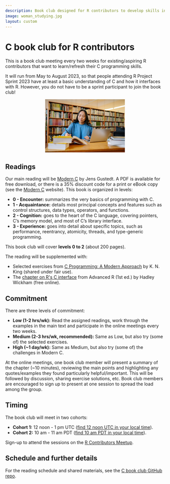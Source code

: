 ```yaml
---
description: Book club designed for R contributors to develop skills in C programming.
image: woman_studying.jpg
layout: custom
---
```


# C book club for R contributors

This is a book club meeting every two weeks for existing/aspiring R contributors that want to learn/refresh their C programming skills.

It will run from May to August 2023, so that people attending R Project Sprint 2023 have at least a basic understanding of C and how it interfaces with R. 
However, you do not have to be a sprint participant to join the book club!

<center>
<img src= "woman_studying.jpg" alt="Woman studying in a library with books and a laptop" width="50%">
</center>

## Readings

Our main reading will be [Modern C](https://gustedt.gitlabpages.inria.fr/modern-c/) by Jens Gustedt. A PDF is available for free download, or there is a 35% discount code for a print or eBook copy (see the [Modern C](https://gustedt.gitlabpages.inria.fr/modern-c/) website). This book is organized in levels: 

 - **0 - Encounter:** summarizes the very basics of programming with C.
 - **1 - Acquaintance:** details most principal concepts and features such as control structures, data types, operators, and functions.
 - **2 - Cognition:** goes to the heart of the C language, covering pointers, C’s memory model, and most of C’s library interface. 
 - **3 - Experience:** goes into detail about specific topics, such as performance, reentrancy, atomicity, threads, and type-generic programming. 
 
This book club will cover **levels 0 to 2** (about 200 pages).
 
The reading will be supplemented with:

 - Selected exercises from [C Programming: A Modern Approach](http://knking.com/books/c2/) by K. N. King (shared under fair use).
 - The [chapter on R's C interface](http://adv-r.had.co.nz/C-interface.html) from Advanced R (1st ed.) by Hadley Wickham (free online).

## Commitment

There are three levels of commitment:

- **Low (1-2 hrs/wk):** Read the assigned readings, work through the examples in the main text and participate in the online meetings every two weeks.
- **Medium (2-3 hrs/wk, recommended):** Same as Low, but also try (some of) the selected exercises.
- **High (~1 day/wk):** Same as Medium, but also try (some of) the challenges in Modern C.

At the online meetings, one book club member will present a summary of the chapter (~10 minutes), reviewing the main points and highlighting any quotes/examples they found particularly helpful/important. This will be followed by discussion, sharing exercise solutions, etc. 
Book club members are encouraged to sign up to present at one session to spread the load among the group.

## Timing

The book club will meet in two cohorts:

-   **Cohort 1:** 12 noon - 1 pm UTC ([find 12 noon UTC in your local time](https://everytimezone.com/s/b3dd06ec)).
-   **Cohort 2:** 10 am - 11 am PDT ([find 10 am PDT in your local time](https://everytimezone.com/s/1dd66f3f)).

Sign-up to attend the sessions on the [R Contributors Meetup](https://www.meetup.com/r-contributors/events/).

## Schedule and further details

For the reading schedule and shared materials, see the [C book club GitHub repo](https://github.com/r-devel/c-book-club/).